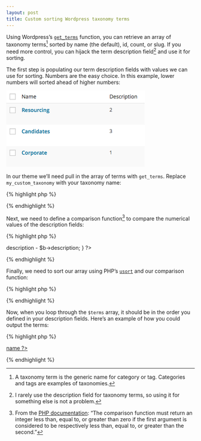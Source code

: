 ```yaml
---
layout: post
title: Custom sorting Wordpress taxonomy terms
---
```

Using Wordpress’s [`get_terms`](http://codex.wordpress.org/Function_Reference/get_terms) function, you can retrieve an array of taxonomy terms[^terms] sorted by name (the default), id, count, or slug. If you need more control, you can hijack the term description field[^description] and use it for sorting.

The first step is populating our term description fields with values we can use for sorting. Numbers are the easy choice. In this example, lower numbers will sorted ahead of higher numbers:

![Wordpress term list](/blog/images/2014/09/wordpress-term-list.png)

In our theme we’ll need pull in the array of terms with `get_terms`. Replace `my_custom_taxonomy` with your taxonomy name:

{% highlight php %}
<?php $terms = get_terms( 'my_custom_taxonomy' ); ?>
{% endhighlight %}

Next, we need to define a comparison function[^comparison] to compare the numerical values of the description fields:

{% highlight php %}
<?php
function description_compare( $a, $b ) {
  return $a->description - $b->description;
}
?>
{% endhighlight %}

Finally, we need to sort our array using PHP’s [`usort`](http://php.net/manual/en/function.usort.php) and our comparison function:

{% highlight php %}
<?php usort($resource_terms, "description_compare"); ?>
{% endhighlight %}

Now, when you loop through the `$terms` array, it should be in the order you defined in your description fields. Here’s an example of how you could output the terms:

{% highlight php %}
<?php foreach( $terms as $term ): ?>
  <a href="<?php get_term_link( $term ) ?>"><?php echo $term->name ?></a>
<?php endforeach; ?>
{% endhighlight %}

[^terms]: A taxonomy term is the generic name for category or tag. Categories and tags are examples of taxonomies.

[^description]: I rarely use the description field for taxonomy terms, so using it for something else is not a problem.

[^comparison]: From the [PHP documentation](http://php.net/manual/en/function.usort.php#refsect1-function.usort-parameters): “The comparison function must return an integer less than, equal to, or greater than zero if the first argument is considered to be respectively less than, equal to, or greater than the second.”

